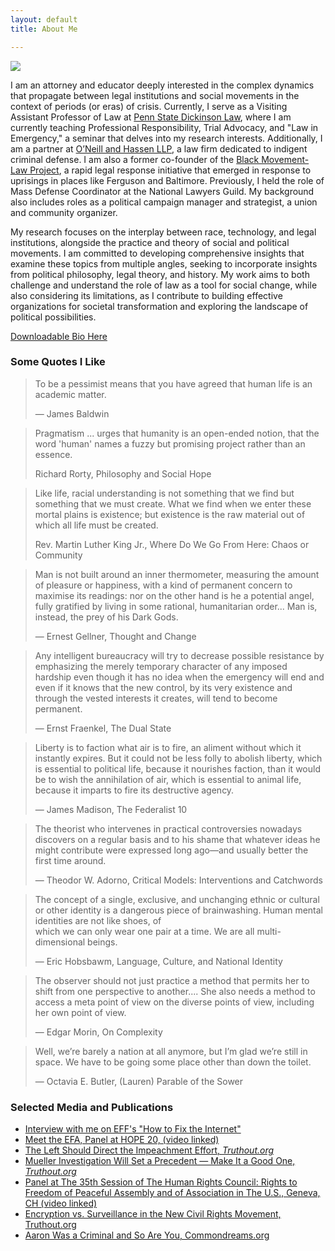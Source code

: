 ```yaml
---
layout: default
title: About Me

---
```

<img class="profile-picture" src="{{site.baseurl}}/{{site.profile-picture}}">

I am an attorney and educator deeply interested in the complex dynamics that propagate between legal institutions and social movements in the context of periods (or eras) of crisis. Currently, I serve as a Visiting Assistant Professor of Law at [Penn State Dickinson Law](https://dickinsonlaw.psu.edu/abi-hassen), where I am currently teaching Professional Responsibility, Trial Advocacy, and "Law in Emergency," a seminar that delves into my research interests. Additionally, I am a partner at [O’Neill and Hassen LLP](http://oandh.net), a law firm dedicated to indigent criminal defense. I am also a former co-founder of the [Black Movement-Law Project](http://bmlp.org), a rapid legal response initiative that emerged in response to uprisings in places like Ferguson and Baltimore. Previously, I held the role of Mass Defense Coordinator at the National Lawyers Guild. My background also includes roles as a political campaign manager and strategist, a union and community organizer.

My research focuses on the interplay between race, technology, and legal institutions, alongside the practice and theory of social and political movements. I am committed to developing comprehensive insights that examine these topics from multiple angles, seeking to incorporate insights from political philosophy, legal theory, and history. My work aims to both challenge and understand the role of law as a tool for social change, while also considering its limitations, as I contribute to building effective organizations for societal transformation and exploring the landscape of political possibilities.

[Downloadable Bio Here](https://docs.google.com/document/d/1u09CCKJB4Et4aWsmdw_G-HCut_2xIWmmk3LCCXXOxWo/export?format=pdf)


### Some Quotes I Like

> To be a pessimist means that you have agreed that human life is an academic matter.
>
> — James Baldwin

> Pragmatism ... urges that humanity is an open-ended notion, that the word 'human' names a fuzzy but promising project rather than an essence.
>
> Richard Rorty, Philosophy and Social Hope

> Like life, racial understanding is not something that we find but something that we must create. What we find when we enter these mortal plains is existence; but existence is the raw material out of which all life must be created.
>
> Rev. Martin Luther King Jr., Where Do We Go From Here: Chaos or Community

> Man is not built around an inner thermometer, measuring the amount of pleasure or happiness, with a kind of permanent con­cern to maximise its readings: nor on the other hand is he a potential angel, fully gratified by living in some rational, humani­tarian order... Man is, instead, the prey of his Dark Gods.
>
> — Ernest Gellner, Thought and Change

> Any intelligent bureaucracy will try to decrease possible resistance by emphasizing the merely temporary character of any imposed hardship even though it has no idea when the emergency will end and even if it knows that the new control, by its very existence and through the vested interests it creates, will tend to become permanent.
>
> — Ernst Fraenkel, The Dual State

> Liberty is to faction what air is to fire, an aliment without which it instantly expires. But it could not be less folly to abolish liberty, which is essential to political life, because it nourishes faction, than 
it would be to wish the annihilation of air, which is essential to animal life, because it imparts to fire its destructive agency.
>
> — James Madison, The Federalist 10

> The theorist who intervenes in practical controversies nowadays discovers on a regular basis and to his shame that whatever ideas he might contribute were expressed long ago—and usually better the first time around.
>
> — Theodor W. Adorno, Critical Models: Interventions and Catchwords

> The concept of a single, exclusive, and unchanging ethnic or cultural or other identity is a dangerous piece of brainwashing. Human mental identities are not like shoes, of  
which we can only wear one pair at a time. We are all multi-dimensional beings. 
>
> — Eric Hobsbawm, Language, Culture, and National Identity

> The observer should not just practice a method that permits her to shift from one perspective to another.... She also needs a method to access a meta­ point of view on the diverse points of view, including her own point of view.
>
> — Edgar Morin, On Complexity

> Well, we’re barely a nation at all anymore, but I’m glad we’re still in space. We have to be going some place other than down the toilet.
>
> — Octavia E. Butler, (Lauren) Parable of the Sower

### Selected Media and Publications
* [Interview with me on EFF's "How to Fix the Internet"](https://www.eff.org/deeplinks/2020/11/podcast-episode-your-face-their-database)
* [Meet the EFA, Panel at HOPE 20, (video linked)](https://www.youtube.com/watch?v=XHSF9W70jOI)
* [The Left Should Direct the Impeachment Effort, _Truthout.org_](https://truthout.org/articles/the-left-should-direct-the-impeachment-effort/)
* [Mueller Investigation Will Set a Precedent — Make It a Good One, _Truthout.org_](https://truthout.org/articles/mueller-investigation-will-set-a-precedent-make-it-a-good-one/)
* [Panel at The 35th Session of The Human Rights Council: Rights to Freedom of Peaceful Assembly and of Association in The U.S., Geneva, CH (video linked)](https://vimeo.com/228288776)
* [Encryption vs. Surveillance in the New Civil Rights Movement, Truthout.org](https://medium.com/@abihassen/encryption-vs-surveillance-in-the-new-civil-rights-movement-f371146472aa)
* [Aaron Was a Criminal and So Are You, Commondreams.org](https://www.commondreams.org/views/2013/01/19/aaron-was-criminal-and-so-are-you)
